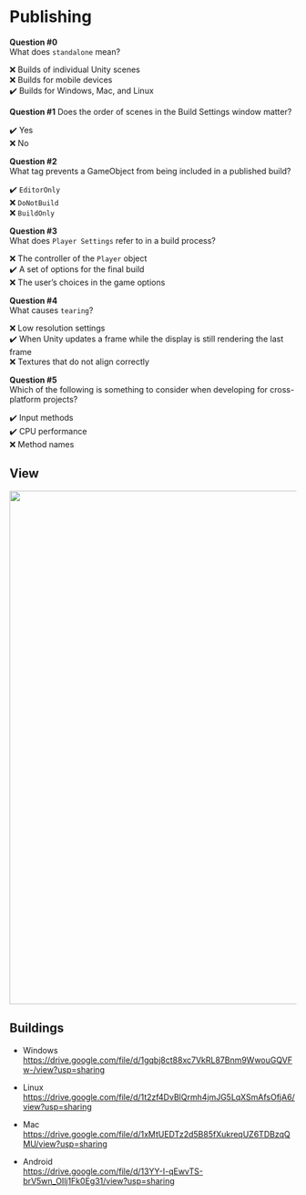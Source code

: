 # Publishing

**Question #0**  
What does `standalone` mean?

❌ Builds of individual Unity scenes  
❌ Builds for mobile devices  
✔️ Builds for Windows, Mac, and Linux  

**Question #1**
Does the order of scenes in the Build Settings window matter?

✔️ Yes  
❌ No  

**Question #2**  
What tag prevents a GameObject from being included in a published build?

✔️ `EditorOnly`  
❌ `DoNotBuild`  
❌ `BuildOnly`  

**Question #3**  
What does `Player Settings` refer to in a build process?

❌ The controller of the `Player` object  
✔️ A set of options for the final build  
❌ The user’s choices in the game options  

**Question #4**  
What causes `tearing`?

❌ Low resolution settings  
✔️ When Unity updates a frame while the display is still rendering the last frame  
❌ Textures that do not align correctly  

**Question #5**  
Which of the following is something to consider when developing for cross-platform projects?

✔️ Input methods  
✔️ CPU performance  
❌ Method names  

## View
<div align="center">
<img src="https://github.com/AlisonQuinter17/holbertonschool-unity/blob/main/0x04-unity_publishing/gif/android.gif" class="responsive" width="900px"/>
</div>

## Buildings
- Windows  
https://drive.google.com/file/d/1gqbj8ct88xc7VkRL87Bnm9WwouGQVFw-/view?usp=sharing  

- Linux  
https://drive.google.com/file/d/1t2zf4DvBlQrmh4jmJG5LqXSmAfsOfjA6/view?usp=sharing

- Mac  
https://drive.google.com/file/d/1xMtUEDTz2d5B85fXukreqUZ6TDBzqQMU/view?usp=sharing

- Android  
https://drive.google.com/file/d/13YY-I-qEwvTS-brV5wn_OIlj1Fk0Eg31/view?usp=sharing


